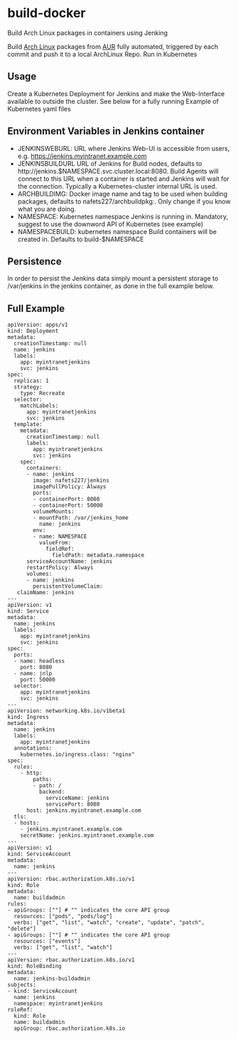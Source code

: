 # build-docker
Build Arch Linux packages in containers using Jenking

Build 
[Arch Linux](https://archlinux.org)
packages from
[AUR](https://aur.archlinux.org) fully automated, triggered by each commit
 and push it to a local ArchLinux Repo. Run in Kubernetes

## Usage
Create a Kubernetes Deployment for Jenkins and make the Web-Interface 
available to outside the cluster. See below for a fully running Example of
Kubernetes yaml files


## Environment Variables in Jenkins container
- JENKINSWEBURL: URL where Jenkins Web-UI is accessible from users, e.g. 
https://jenkins.myintranet.example.com
- JENKINSBUILDURL URL of Jenkins for Build nodes, defaults to
http://jenkins.$NAMESPACE.svc.cluster.local:8080.
Build Agents will connect to this URL when a container is started and Jenkins
will wait for the connection.
Typically a Kubernetes-cluster internal URL is used.
- ARCHBUILDIMG: Docker image name and tag to be used when building packages,
defaults to nafets227/archbuildpkg:<tag>.
Only change if you know what you are doing.
- NAMESPACE: Kubernetes namespace Jenkins is running in.
Mandatory, suggest to use the downword API of Kubernetes (see example)
- NAMESPACEBUILD: kubernetes namespace Build containers will be created in.
Defaults to build-$NAMESPACE
  
## Persistence
In order to persist the Jenkins data simply mount a persistent storage to 
/var/jenkins in the jenkins container, as done in the full example below. 

## Full Example
	apiVersion: apps/v1
	kind: Deployment
	metadata:
	  creationTimestamp: null
	  name: jenkins
	  labels:
	    app: myintranetjenkins
	    svc: jenkins
	spec:
	  replicas: 1
	  strategy:
	    type: Recreate
	  selector:
	    matchLabels:
	      app: myintranetjenkins
	      svc: jenkins
	  template:
	    metadata:
	      creationTimestamp: null
	      labels:
	        app: myintranetjenkins
	        svc: jenkins
	    spec:
	      containers:
	      - name: jenkins
	        image: nafets227/jenkins
	        imagePullPolicy: Always
	        ports:
	        - containerPort: 8080
	        - containerPort: 50000
	        volumeMounts:
	        - mountPath: /var/jenkins_home
	          name: jenkins
	        env:
	        - name: NAMESPACE
	          valueFrom:
	            fieldRef:
	              fieldPath: metadata.namespace
	      serviceAccountName: jenkins
	      restartPolicy: Always
	      volumes:
	      - name: jenkins
	        persistentVolumeClaim:
	   claimName: jenkins
	---
	apiVersion: v1
	kind: Service
	metadata:
	  name: jenkins
	  labels:
	    app: myintranetjenkins
	    svc: jenkins
	spec:
	  ports:
	  - name: headless
	    port: 8080
	  - name: jnlp
	    port: 50000
	  selector:
	    app: myintranetjenkins
	    svc: jenkins
	---
	apiVersion: networking.k8s.io/v1beta1
	kind: Ingress
	metadata:
	  name: jenkins
	  labels:
	    app: myintranetjenkins
	  annotations:
	    kubernetes.io/ingress.class: "nginx"
	spec:
	  rules:
	    - http:
	        paths:
	        - path: /
	          backend:
	            serviceName: jenkins
	            servicePort: 8080
	      host: jenkins.myintranet.example.com
	  tls:
	  - hosts:
	    - jenkins.myintranet.example.com
	    secretName: jenkins.myintranet.example.com
	---
	apiVersion: v1
	kind: ServiceAccount
	metadata:
	  name: jenkins
	---
	apiVersion: rbac.authorization.k8s.io/v1
	kind: Role
	metadata:
	  name: buildadmin
	rules:
	- apiGroups: [""] # "" indicates the core API group
	  resources: ["pods", "pods/log"]
	  verbs: ["get", "list", "watch", "create", "update", "patch", "delete"]
	- apiGroups: [""] # "" indicates the core API group
	  resources: ["events"]
	  verbs: ["get", "list", "watch"]
	---
	apiVersion: rbac.authorization.k8s.io/v1
	kind: RoleBinding
	metadata:
	  name: jenkins-buildadmin
	subjects:
	- kind: ServiceAccount
	  name: jenkins
	  namespace: myintranetjenkins
	roleRef:
	  kind: Role
	  name: buildadmin
	  apiGroup: rbac.authorization.k8s.io
